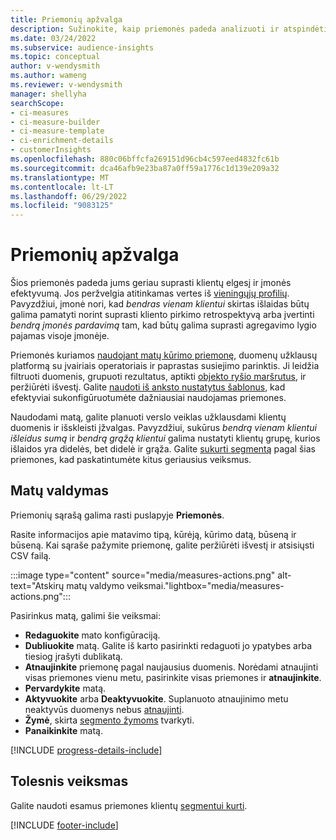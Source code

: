 ```yaml
---
title: Priemonių apžvalga
description: Sužinokite, kaip priemonės padeda analizuoti ir atspindėti jūsų įmonės našumą.
ms.date: 03/24/2022
ms.subservice: audience-insights
ms.topic: conceptual
author: v-wendysmith
ms.author: wameng
ms.reviewer: v-wendysmith
manager: shellyha
searchScope:
- ci-measures
- ci-measure-builder
- ci-measure-template
- ci-enrichment-details
- customerInsights
ms.openlocfilehash: 880c06bffcfa269151d96cb4c597eed4832fc61b
ms.sourcegitcommit: dca46afb9e23ba87a0ff59a1776c1d139e209a32
ms.translationtype: MT
ms.contentlocale: lt-LT
ms.lasthandoff: 06/29/2022
ms.locfileid: "9083125"
---
```

# <a name="measures-overview"></a>Priemonių apžvalga

Šios priemonės padeda jums geriau suprasti klientų elgesį ir įmonės efektyvumą. Jos peržvelgia atitinkamas vertes iš [vieningųjų profilių](data-unification.md). Pavyzdžiui, įmonė nori, kad *bendras vienam klientui* skirtas išlaidas būtų galima pamatyti norint suprasti kliento pirkimo retrospektyvą arba įvertinti *bendrą įmonės pardavimą* tam, kad būtų galima suprasti agregavimo lygio pajamas visoje įmonėje.  

Priemonės kuriamos [naudojant matų kūrimo priemonę](measure-builder.md), duomenų užklausų platformą su įvairiais operatoriais ir paprastas susiejimo parinktis. Ji leidžia filtruoti duomenis, grupuoti rezultatus, aptikti [objekto ryšio maršrutus](relationships.md), ir peržiūrėti išvestį. Galite [naudoti iš anksto nustatytus šablonus](measure-templates.md), kad efektyviai sukonfigūruotumėte dažniausiai naudojamas priemones.

Naudodami matą, galite planuoti verslo veiklas užklausdami klientų duomenis ir išskleisti įžvalgas. Pavyzdžiui, sukūrus *bendrą vienam klientui išleidus sumą* ir *bendrą grąžą klientui* galima nustatyti klientų grupę, kurios išlaidos yra didelės, bet didelė ir grąža. Galite [sukurti segmentą](segments.md) pagal šias priemones, kad paskatintumėte kitus geriausius veiksmus.

## <a name="manage-your-measures"></a>Matų valdymas

Priemonių sąrašą galima rasti puslapyje **Priemonės**.

Rasite informacijos apie matavimo tipą, kūrėją, kūrimo datą, būseną ir būseną. Kai sąraše pažymite priemonę, galite peržiūrėti išvestį ir atsisiųsti CSV failą.

:::image type="content" source="media/measures-actions.png" alt-text="Atskirų matų valdymo veiksmai."lightbox="media/measures-actions.png":::

Pasirinkus matą, galimi šie veiksmai:

- **Redaguokite** mato konfigūraciją.
- **Dubliuokite** matą. Galite iš karto pasirinkti redaguoti jo ypatybes arba tiesiog įrašyti dublikatą.
- **Atnaujinkite** priemonę pagal naujausius duomenis. Norėdami atnaujinti visas priemones vienu metu, pasirinkite visas priemones ir **atnaujinkite**.
- **Pervardykite** matą.
- **Aktyvuokite** arba **Deaktyvuokite**. Suplanuoto atnaujinimo metu neaktyvūs duomenys nebus [atnaujinti](system.md#schedule-tab).
- **Žymė**, skirta [segmento žymoms](work-with-tags-columns.md#manage-tags) tvarkyti.
- **Panaikinkite** matą.

[!INCLUDE [progress-details-include](includes/progress-details-pane.md)]

## <a name="next-step"></a>Tolesnis veiksmas

Galite naudoti esamus priemones klientų [segmentui kurti](segments.md).

[!INCLUDE [footer-include](includes/footer-banner.md)]
